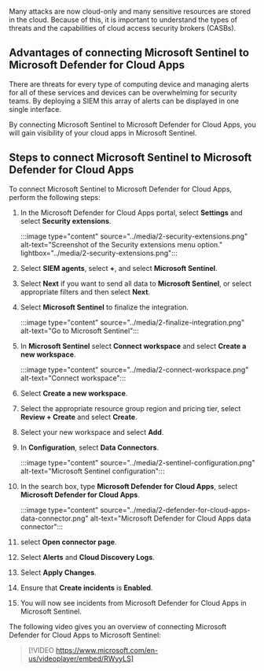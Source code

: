 Many attacks are now cloud-only and many sensitive resources are stored in the cloud. Because of this, it is important to understand the types of threats and the capabilities of cloud access security brokers (CASBs).

## Advantages of connecting Microsoft Sentinel to Microsoft Defender for Cloud Apps

There are threats for every type of computing device and managing alerts for all of these services and devices can be overwhelming for security teams. By deploying a SIEM this array of alerts can be displayed in one single interface.

By connecting Microsoft Sentinel to Microsoft Defender for Cloud Apps, you will gain visibility of your cloud apps in Microsoft Sentinel.

## Steps to connect Microsoft Sentinel to Microsoft Defender for Cloud Apps

To connect Microsoft Sentinel to Microsoft Defender for Cloud Apps, perform the following steps:

1. In the Microsoft Defender for Cloud Apps portal, select **Settings** and select **Security extensions**.

    :::image type="content" source="../media/2-security-extensions.png" alt-text="Screenshot of the Security extensions menu option." lightbox="../media/2-security-extensions.png":::

2. Select **SIEM agents**, select **+**, and select **Microsoft Sentinel**.
3. Select **Next** if you want to send all data to **Microsoft Sentinel**, or select appropriate filters and then select **Next**.
4. Select **Microsoft Sentinel** to finalize the integration.

    :::image type="content" source="../media/2-finalize-integration.png" alt-text="Go to Microsoft Sentinel":::

5. In **Microsoft Sentinel** select **Connect workspace** and select **Create a new workspace**.

    :::image type="content" source="../media/2-connect-workspace.png" alt-text="Connect workspace":::

6. Select **Create a new workspace**.
7. Select the appropriate resource group region and pricing tier, select **Review + Create** and select **Create**.
8. Select your new workspace and select **Add**.
9. In **Configuration**, select **Data Connectors**.

    :::image type="content" source="../media/2-sentinel-configuration.png" alt-text="Microsoft Sentinel configuration":::

10. In the search box, type **Microsoft Defender for Cloud Apps**, select **Microsoft Defender for Cloud Apps**.

    :::image type="content" source="../media/2-defender-for-cloud-apps-data-connector.png" alt-text="Microsoft Defender for Cloud Apps data connector":::

11. select **Open connector page**.
12. Select **Alerts** and **Cloud Discovery Logs**.
13. Select **Apply Changes**.
14. Ensure that **Create incidents** is **Enabled**.
15. You will now see incidents from Microsoft Defender for Cloud Apps in Microsoft Sentinel.

The following video gives you an overview of connecting Microsoft Defender for Cloud Apps to Microsoft Sentinel:

> [!VIDEO https://www.microsoft.com/en-us/videoplayer/embed/RWyyLS]
